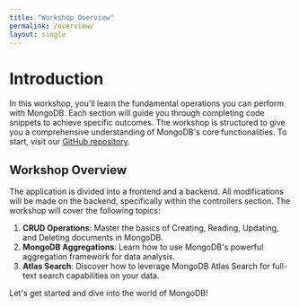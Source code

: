 ```yaml
---
title: "Workshop Overview"
permalink: /overview/
layout: single
---
```


# Introduction

In this workshop, you'll learn the fundamental operations you can perform with MongoDB. Each section will guide you through completing code snippets to achieve specific outcomes. The workshop is structured to give you a comprehensive understanding of MongoDB's core functionalities. To start, visit our [GitHub repository](https://github.com/simonegaiera/mongodb-airbnb-workshop).


## Workshop Overview

The application is divided into a frontend and a backend. All modifications will be made on the backend, specifically within the controllers section. The workshop will cover the following topics:

1. **CRUD Operations**: Master the basics of Creating, Reading, Updating, and Deleting documents in MongoDB.
2. **MongoDB Aggregations**: Learn how to use MongoDB's powerful aggregation framework for data analysis.
3. **Atlas Search**: Discover how to leverage MongoDB Atlas Search for full-text search capabilities on your data.

Let's get started and dive into the world of MongoDB!

